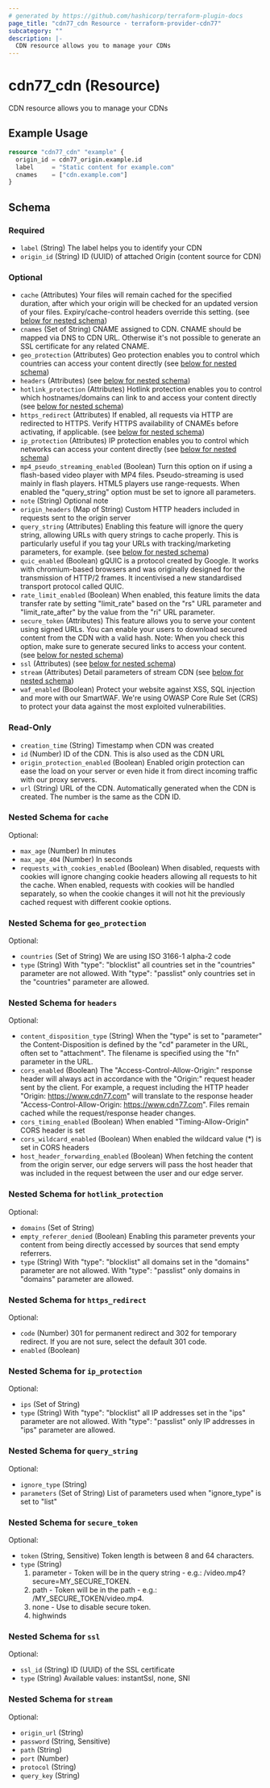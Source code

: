 ```yaml
---
# generated by https://github.com/hashicorp/terraform-plugin-docs
page_title: "cdn77_cdn Resource - terraform-provider-cdn77"
subcategory: ""
description: |-
  CDN resource allows you to manage your CDNs
---
```


# cdn77_cdn (Resource)

CDN resource allows you to manage your CDNs

## Example Usage

```terraform
resource "cdn77_cdn" "example" {
  origin_id = cdn77_origin.example.id
  label     = "Static content for example.com"
  cnames    = ["cdn.example.com"]
}
```

<!-- schema generated by tfplugindocs -->
## Schema

### Required

- `label` (String) The label helps you to identify your CDN
- `origin_id` (String) ID (UUID) of attached Origin (content source for CDN)

### Optional

- `cache` (Attributes) Your files will remain cached for the specified duration, after which your origin will be checked for an updated version of your files. Expiry/cache-control headers override this setting. (see [below for nested schema](#nestedatt--cache))
- `cnames` (Set of String) CNAME assigned to CDN. CNAME should be mapped via DNS to CDN URL. Otherwise it's not possible to generate an SSL certificate for any related CNAME.
- `geo_protection` (Attributes) Geo protection enables you to control which countries can access your content directly (see [below for nested schema](#nestedatt--geo_protection))
- `headers` (Attributes) (see [below for nested schema](#nestedatt--headers))
- `hotlink_protection` (Attributes) Hotlink protection enables you to control which hostnames/domains can link to and access your content directly (see [below for nested schema](#nestedatt--hotlink_protection))
- `https_redirect` (Attributes) If enabled, all requests via HTTP are redirected to HTTPS. Verify HTTPS availability of CNAMEs before activating, if applicable. (see [below for nested schema](#nestedatt--https_redirect))
- `ip_protection` (Attributes) IP protection enables you to control which networks can access your content directly (see [below for nested schema](#nestedatt--ip_protection))
- `mp4_pseudo_streaming_enabled` (Boolean) Turn this option on if using a flash-based video player with MP4 files. Pseudo-streaming is used mainly in flash players. HTML5 players use range-requests. When enabled the "query_string" option must be set to ignore all parameters.
- `note` (String) Optional note
- `origin_headers` (Map of String) Custom HTTP headers included in requests sent to the origin server
- `query_string` (Attributes) Enabling this feature will ignore the query string, allowing URLs with query strings to cache properly. This is particularly useful if you tag your URLs with tracking/marketing parameters, for example. (see [below for nested schema](#nestedatt--query_string))
- `quic_enabled` (Boolean) gQUIC is a protocol created by Google. It works with chromium-based browsers and was originally designed for the transmission of HTTP/2 frames. It incentivised a new standardised transport protocol called QUIC.
- `rate_limit_enabled` (Boolean) When enabled, this feature limits the data transfer rate by setting "limit_rate" based on the "rs" URL parameter and "limit_rate_after" by the value from the "ri" URL parameter.
- `secure_token` (Attributes) This feature allows you to serve your content using signed URLs. You can enable your users to download secured content from the CDN with a valid hash. Note: When you check this option, make sure to generate secured links to access your content. (see [below for nested schema](#nestedatt--secure_token))
- `ssl` (Attributes) (see [below for nested schema](#nestedatt--ssl))
- `stream` (Attributes) Detail parameters of stream CDN (see [below for nested schema](#nestedatt--stream))
- `waf_enabled` (Boolean) Protect your website against XSS, SQL injection and more with our SmartWAF. We're using OWASP Core Rule Set (CRS) to protect your data against the most exploited vulnerabilities.

### Read-Only

- `creation_time` (String) Timestamp when CDN was created
- `id` (Number) ID of the CDN. This is also used as the CDN URL
- `origin_protection_enabled` (Boolean) Enabled origin protection can ease the load on your server or even hide it from direct incoming traffic with our proxy servers.
- `url` (String) URL of the CDN. Automatically generated when the CDN is created. The number is the same as the CDN ID.

<a id="nestedatt--cache"></a>
### Nested Schema for `cache`

Optional:

- `max_age` (Number) In minutes
- `max_age_404` (Number) In seconds
- `requests_with_cookies_enabled` (Boolean) When disabled, requests with cookies will ignore changing cookie headers allowing all requests to hit the cache. When enabled, requests with cookies will be handled separately, so when the cookie changes it will not hit the previously cached request with different cookie options.


<a id="nestedatt--geo_protection"></a>
### Nested Schema for `geo_protection`

Optional:

- `countries` (Set of String) We are using ISO 3166-1 alpha-2 code
- `type` (String) With "type": "blocklist" all countries set in the "countries" parameter are not allowed. With "type": "passlist" only countries set in the "countries" parameter are allowed.


<a id="nestedatt--headers"></a>
### Nested Schema for `headers`

Optional:

- `content_disposition_type` (String) When the "type" is set to "parameter" the Content-Disposition is defined by the "cd" parameter in the URL, often set to "attachment". The filename is specified using the "fn" parameter in the URL.
- `cors_enabled` (Boolean) The "Access-Control-Allow-Origin:" response header will always act in accordance with the "Origin:" request header sent by the client. For example, a request including the HTTP header "Origin: https://www.cdn77.com" will translate to the response header "Access-Control-Allow-Origin: https://www.cdn77.com". Files remain cached while the request/response header changes.
- `cors_timing_enabled` (Boolean) When enabled "Timing-Allow-Origin" CORS header is set
- `cors_wildcard_enabled` (Boolean) When enabled the wildcard value (*) is set in CORS headers
- `host_header_forwarding_enabled` (Boolean) When fetching the content from the origin server, our edge servers will pass the host header that was included in the request between the user and our edge server.


<a id="nestedatt--hotlink_protection"></a>
### Nested Schema for `hotlink_protection`

Optional:

- `domains` (Set of String)
- `empty_referer_denied` (Boolean) Enabling this parameter prevents your content from being directly accessed by sources that send empty referrers.
- `type` (String) With "type": "blocklist" all domains set in the "domains" parameter are not allowed. With "type": "passlist" only domains in "domains" parameter are allowed.


<a id="nestedatt--https_redirect"></a>
### Nested Schema for `https_redirect`

Optional:

- `code` (Number) 301 for permanent redirect and 302 for temporary redirect. If you are not sure, select the default 301 code.
- `enabled` (Boolean)


<a id="nestedatt--ip_protection"></a>
### Nested Schema for `ip_protection`

Optional:

- `ips` (Set of String)
- `type` (String) With "type": "blocklist" all IP addresses set in the "ips" parameter are not allowed. With "type": "passlist" only IP addresses in "ips" parameter are allowed.


<a id="nestedatt--query_string"></a>
### Nested Schema for `query_string`

Optional:

- `ignore_type` (String)
- `parameters` (Set of String) List of parameters used when "ignore_type" is set to "list"


<a id="nestedatt--secure_token"></a>
### Nested Schema for `secure_token`

Optional:

- `token` (String, Sensitive) Token length is between 8 and 64 characters.
- `type` (String) <ol>
	<li>parameter - Token will be in the query string - e.g.: /video.mp4?secure=MY_SECURE_TOKEN.</li>
	<li>path - Token will be in the path - e.g.: /MY_SECURE_TOKEN/video.mp4.</li>
	<li>none - Use to disable secure token.</li>
	<li>highwinds</li>
</ol>


<a id="nestedatt--ssl"></a>
### Nested Schema for `ssl`

Optional:

- `ssl_id` (String) ID (UUID) of the SSL certificate
- `type` (String) Available values: instantSsl, none, SNI


<a id="nestedatt--stream"></a>
### Nested Schema for `stream`

Optional:

- `origin_url` (String)
- `password` (String, Sensitive)
- `path` (String)
- `port` (Number)
- `protocol` (String)
- `query_key` (String)
